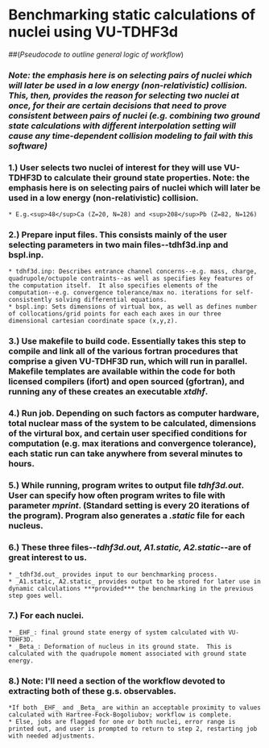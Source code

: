 # **Benchmarking static calculations of nuclei using VU-TDHF3d**

##(_Pseudocode to outline general logic of workflow_)

### _Note: the emphasis here is on selecting pairs of nuclei which will later be used in a low energy (non-relativistic) collision.  This, then, provides the reason for selecting two nuclei at once, for their are certain decisions that need to prove consistent between pairs of nuclei (e.g. combining two ground state calculations with different interpolation setting will cause any time-dependent collision modeling to fail with this software)_

### 1.) User selects two nuclei of interest for they will use VU-TDHF3D to calculate their ground state properties.  Note: the emphasis here is on selecting pairs of nuclei which will later be used in a low energy (non-relativistic) collision. 
    * E.g.<sup>48</sup>Ca (Z=20, N=28) and <sup>208</sup>Pb (Z=82, N=126)

### 2.) Prepare input files.  This consists mainly of the user selecting parameters in two main files--tdhf3d.inp and bspl.inp.
    * tdhf3d.inp: Describes entrance channel concerns--e.g. mass, charge, quadrupole/octupole contraints--as well as specifies key features of the computation itself.  It also specifies elements of the computation--e.g. convergence tolerance/max no. iterations for self-consistently solving differential equations.
    * bspl.inp: Sets dimensions of virtual box, as well as defines number of collocations/grid points for each each axes in our three dimensional cartesian coordinate space (x,y,z).

### 3.) Use makefile to build code.  Essentially takes this step to compile and link all of the various fortran procedures that comprise a given VU-TDHF3D run, which will run in parallel.  Makefile templates are available within the code for both licensed compilers (ifort) and open sourced (gfortran), and running any of these creates an executable _xtdhf_.

### 4.) Run job. Depending on such factors as computer hardware, total nuclear mass of the system to be calculated, dimensions of the virtural box, and certain user specified conditions for computation (e.g. max iterations and convergence tolerance), each static run can take anywhere from several minutes to hours.  

### 5.) While running, program writes to output file _tdhf3d.out_.  User can specify how often program writes to file with parameter _mprint_. (Standard setting is every 20 iterations of the program).  Program also generates a _.static_ file for each nucleus.

### 6.) These three files--_tdhf3d.out, A1.static, A2.static_--are of great interest to us.
    * _tdhf3d.out_ provides input to our benchmarking process.
    * _A1.static, A2.static_ provides output to be stored for later use in dynamic calculations ***provided*** the benchmarking in the previous step goes well.

### 7.) For each nuclei.
    * _EHF_: final ground state energy of system calculated with VU-TDHF3D.
    * _Beta_: Deformation of nucleus in its ground state.  This is calculated with the quadrupole moment associated with ground state energy.  

### 8.) Note: I'll need a section of the workflow devoted to extracting both of these g.s. observables. 
    *If both _EHF_ and _Beta_ are within an acceptable proximity to values calculated with Hartree-Fock-Bogoliubov; workflow is complete.
    * Else, jobs are flagged for one or both nuclei, error range is printed out, and user is prompted to return to step 2, restarting job with needed adjustments.  
    